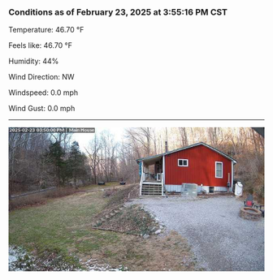 ### Conditions as of February 23, 2025 at 3:55:16 PM CST 

Temperature: 46.70 &deg;F

Feels like: 46.70 &deg;F

Humidity: 44%

Wind Direction: NW

Windspeed: 0.0 mph

Wind Gust: 0.0 mph

---

<img src="./images/latest.jpeg"/>

